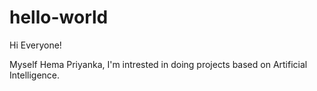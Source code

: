 # hello-world

Hi Everyone!

Myself Hema Priyanka, I'm intrested in doing projects based on Artificial Intelligence.
